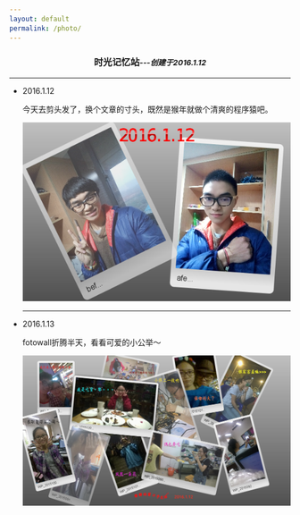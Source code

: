```yaml
---
layout: default
permalink: /photo/
---
```

<div class="well">

<center><h3>时光记忆站<i><small>---创建于2016.1.12</small></i></h3></center>

<hr>
<ul class="square">
<li><p>2016.1.12</p></li>
<p>
今天去剪头发了，换个文章的寸头，既然是猴年就做个清爽的程序猿吧。<br>
<center><img src="/images/faxing.png"></center>
<hr>
<li><p>2016.1.13</p></li>
<p>
fotowall折腾半天，看看可爱的小公举～<br>
<center><img src="/images/jing.png"></center>

</p>
</ul>
</div>